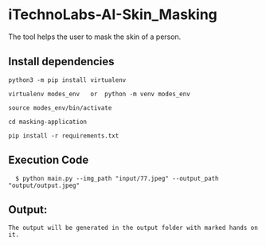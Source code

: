 # iTechnoLabs-AI-Skin_Masking
The tool helps the user to mask the skin of a person.
## Install dependencies

    python3 -m pip install virtualenv

    virtualenv modes_env   or  python -m venv modes_env

    source modes_env/bin/activate
    
    cd masking-application

    pip install -r requirements.txt

## Execution Code
      $ python main.py --img_path "input/77.jpeg" --output_path "output/output.jpeg"

## Output:
```
The output will be generated in the output folder with marked hands on it.
